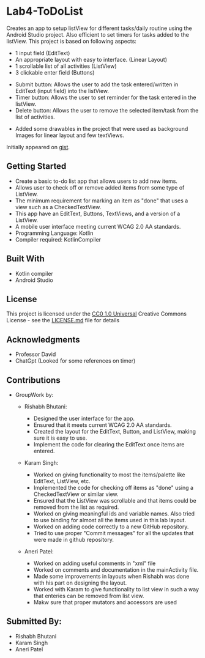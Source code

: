 # Lab4-ToDoList

Creates an app to setup listView for different tasks/daily routine using the Android Studio project. Also efficient to set timers for tasks added to the listView.
This project is based on following aspects:
- 1 input field (EditText)
- An appropriate layout with easy to interface. (Linear Layout)
- 1 scrollable list of all activities (ListView)
- 3 clickable enter field (Buttons)
 * Submit button: Allows the user to add the task entered/written in EditText (input field) into the listView.
 * Timer button: Allows the user to set reminder for the task entered in the listView.
 * Delete button: Allows the user to remove the selected item/task from the list of activities.
- Added some drawables in the project that were used as background Images for linear layout and few textViews.

Initially appeared on
[gist](https://github.com/Cambrian-ITCAMD/Lab4-ToDoList.git).

## Getting Started

- Create a basic to-do list app that allows users to add new items.
- Allows user to check off or remove added items from some type of ListView. 
- The minimum requirement for marking an item as "done" that uses a view such as a CheckedTextView.
- This app have an EditText, Buttons, TextViews, and a version of a ListView.
- A mobile user interface meeting current WCAG 2.0 AA standards.
- Programming Language: Kotlin
- Compiler required: KotlinCompiler

## Built With

- Kotlin compiler
- Android Studio

## License

This project is licensed under the [CC0 1.0 Universal](LICENSE.md)
Creative Commons License - see the [LICENSE.md](LICENSE.md) file for
details

## Acknowledgments

- Professor David
- ChatGpt (Looked for some references on timer)

## Contributions
- GroupWork by:
  * Rishabh Bhutani:
    - Designed the user interface for the app.
    - Ensured that it meets current WCAG 2.0 AA standards.
    - Created the layout for the EditText, Button, and ListView, making sure it is easy to use.
    - Implement the code for clearing the EditText once items are entered.
  
  * Karam Singh: 
    - Worked on giving functionality to most the items/palette like EditText, ListView, etc.
    - Implemented the code for checking off items as "done" using a CheckedTextView or similar view.
    - Ensured that the ListView was scrollable and that items could be removed from the list as required.
    - Worked on giving meaningful ids and variable names. Also tried to use binding for almost all the items used in this lab layout.
    - Worked on adding code correctly to a new GitHub repository.
    - Tried to use proper "Commit messages" for all the updates that were made in github repository.

  * Aneri Patel:
    - Worked on adding useful comments in "xml" file
    - Worked on comments and documentation in the mainActivity file.
    - Made some improvements in layouts when Rishabh was done with his part on designing the layout.
    - Worked with Karam to give functionality to list view in such a way that enteries can be removed from list view.
    - Makw sure that proper mutators and accessors are used

## Submitted By:
* Rishabh Bhutani
* Karam Singh
* Aneri Patel
